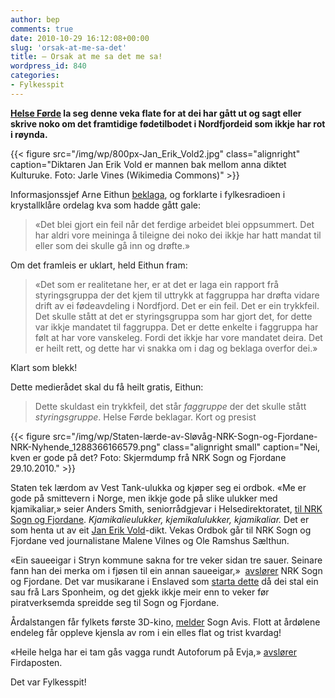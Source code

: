 ```yaml
---
author: bep
comments: true
date: 2010-10-29 16:12:08+00:00
slug: 'orsak-at-me-sa-det'
title: – Orsak at me sa det me sa!
wordpress_id: 840
categories:
- Fylkesspit
---
```


**[Helse Førde](http://nn.wikipedia.org/wiki/Helse_F%C3%B8rde) la seg denne veka flate for at dei har gått ut og sagt eller skrive noko om det framtidige fødetilbodet i Nordfjordeid som ikkje har rot i røynda.**

{{< figure src="/img/wp/800px-Jan_Erik_Vold2.jpg" class="alignright" caption="Diktaren Jan Erik Vold er mannen bak mellom anna diktet Kulturuke. Foto: Jarle Vines (Wikimedia Commons)" >}}

<!--more-->

Informasjonssjef Arne Eithun [beklaga](http://nrk.no/nyheter/distrikt/nrk_sogn_og_fjordane/1.7357762), og forklarte i fylkesradioen i krystallklåre ordelag kva som hadde gått gale: 

>«Det blei gjort ein feil når det ferdige arbeidet blei oppsummert. Det har aldri vore meininga å tileigne dei noko dei ikkje har hatt mandat til eller som dei skulle gå inn og drøfte.»

Om det framleis er uklart, held Eithun fram: 

>«Det som er realitetane her, er at det er laga ein rapport frå styringsgruppa der det kjem til uttrykk at faggruppa har drøfta vidare drift av ei fødeavdeling i Nordfjord. Det er ein feil. Det er ein trykkfeil. Det skulle stått at det er styringsgruppa som har gjort det, for dette var ikkje mandatet til faggruppa. Det er dette enkelte i faggruppa har følt at har vore vanskeleg. Fordi det ikkje har vore mandatet deira. Det er heilt rett, og dette har vi snakka om i dag og beklaga overfor dei.»

Klart som blekk!

Dette medierådet skal du få heilt gratis, Eithun:


>Dette skuldast ein trykkfeil, det står _faggruppe_ der det skulle stått _styringsgruppe_. Helse Førde beklagar.
Kort og presist


{{< figure src="/img/wp/Staten-lærde-av-Sløvåg-NRK-Sogn-og-Fjordane-NRK-Nyhende_1288366166579.png" class="alignright small" caption="Nei, kven er gode på det? Foto: Skjermdump frå NRK Sogn og Fjordane 29.10.2010." >}}

Staten tek lærdom av Vest Tank-ulukka og kjøper seg ei ordbok. «Me er gode på smittevern i Norge, men ikkje gode på slike ulukker med kjamikaliar,» seier Anders Smith, seniorrådgjevar i Helsedirektoratet, [til NRK Sogn og Fjordane]( http://nrk.no/nyheter/distrikt/nrk_sogn_og_fjordane/1.7357924). _Kjamikalieulukker, kjemikalulukker, kjamikaliar._ Det er som henta ut av eit [Jan Erik Vold](http://nn.wikipedia.org/wiki/Jan_Erik_Vold)-dikt. Vekas Ordbok går til NRK Sogn og Fjordane ved journalistane Malene Vilnes og Ole Ramshus Sælthun.

«Ein saueeigar i Stryn kommune sakna for tre veker sidan tre sauer. Seinare fann han dei merka om i fjøsen til ein annan saueeigar,»  [avslører](http://nrk.no/nyheter/distrikt/nrk_sogn_og_fjordane/1.7358488 ) NRK Sogn og Fjordane. Det var musikarane i Enslaved som [starta dette](http://www.side2.no/musikk/article1379093.ece) då dei stal ein sau frå Lars Sponheim, og det gjekk ikkje meir enn to veker før piratverksemda spreidde seg til Sogn og Fjordane.

Årdalstangen får fylkets første 3D-kino, [melder](http://www.sognavis.no/lokale_nyhende/article5363903.ece) Sogn Avis. Flott at årdølene endeleg får oppleve kjensla av rom i ein elles flat og trist kvardag!

«Heile helga har ei tam gås vagga rundt Autoforum på Evja,» [avslører](http://www.firdaposten.no/lokalnytt/article5359605.ece) Firdaposten.

Det var Fylkesspit!
